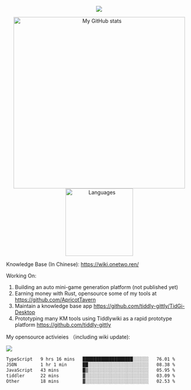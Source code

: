 <a href="https://github.com/linonetwo">
    <p align="center">
        <img src="https://github-profile-trophy.vercel.app/?username=linonetwo&column=7&theme=onedark"/>
    </p>
</a>
<a align="center" href="https://github.com/linonetwo">
  <p align="center">
    <img src="https://github-readme-stats.vercel.app/api?username=linonetwo&show_icons=true&count_private=true" alt="My GitHub stats" width="465"/>
    <img src="https://github-readme-stats.vercel.app/api/top-langs/?username=linonetwo&layout=compact&langs_count=10" alt="Languages" height="183">
  </p>
</a>

Knowledge Base (In Chinese): https://wiki.onetwo.ren/

Working On: 

1. Building an auto mini-game generation platform (not published yet)
1. Earning money with Rust, opensource some of my tools at https://github.com/ApricotTavern
1. Maintain a knowledge base app https://github.com/tiddly-gittly/TidGi-Desktop
1. Prototyping many KM tools using Tiddlywiki as a rapid prototype platform https://github.com/tiddly-gittly

My opensource activieies （including wiki update):

![](https://visitor-badge.glitch.me/badge?page_id=linonetwo.linonetwo)

<!--START_SECTION:waka-->

```txt
TypeScript   9 hrs 16 mins   ███████████████████░░░░░░   76.01 %
JSON         1 hr 1 min      ██░░░░░░░░░░░░░░░░░░░░░░░   08.38 %
JavaScript   43 mins         █▒░░░░░░░░░░░░░░░░░░░░░░░   05.95 %
tiddler      22 mins         ▓░░░░░░░░░░░░░░░░░░░░░░░░   03.09 %
Other        18 mins         ▓░░░░░░░░░░░░░░░░░░░░░░░░   02.53 %
```

<!--END_SECTION:waka-->
